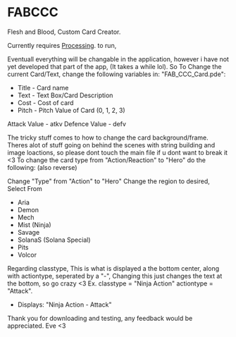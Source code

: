 # FABCCC
Flesh and Blood, Custom Card Creator.

Currently requires [Processing](https://processing.org/download). to run,

Eventuall everything will be changable in the application, however i have not yet developed that part of the app, (It takes a while lol).
So To Change the current Card/Text, change the following variables in: "FAB_CCC_Card.pde":
- Title - Card name
- Text  - Text Box/Card Description
- Cost  - Cost of card
- Pitch - Pitch Value of Card (0, 1, 2, 3)

Attack Value  - atkv
Defence Value - defv

The tricky stuff comes to how to change the card background/frame.
Theres alot of stuff going on behind the scenes with string building and image loactions, so please dont touch the main file if u dont want to break it <3
To change the card type from "Action/Reaction" to "Hero" do the following: (also reverse)

Change "Type" from "Action" to "Hero"
Change the region to desired, Select From
- Aria
- Demon
- Mech
- Mist (Ninja)
- Savage
- SolanaS (Solana Special)
- Pits
- Volcor

Regarding classtype, This is what is displayed a the bottom center, along with actiontype, seperated by a "-",
Changing this just changes the text at the bottom, so go crazy <3
Ex. classtype = "Ninja Action" actiontype = "Attack".
  - Displays: "Ninja Action - Attack"


Thank you for downloading and testing, any feedback would be appreciated.
Eve <3
